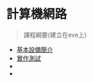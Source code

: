 # 計算機網路

> 課程綱要(建立在eve上)
- [基本設備簡介](https://github.com/oxolll/Linux/blob/%E8%A8%88%E7%AE%97%E6%A9%9F%E7%B6%B2%E8%B7%AF/%E5%9F%BA%E6%9C%AC%E8%A8%AD%E5%82%99%E7%B0%A1%E4%BB%8B/%E5%9F%BA%E7%A4%8E%E6%8C%87%E4%BB%A4.md)
- [實作測試]()
- []()
- []()
